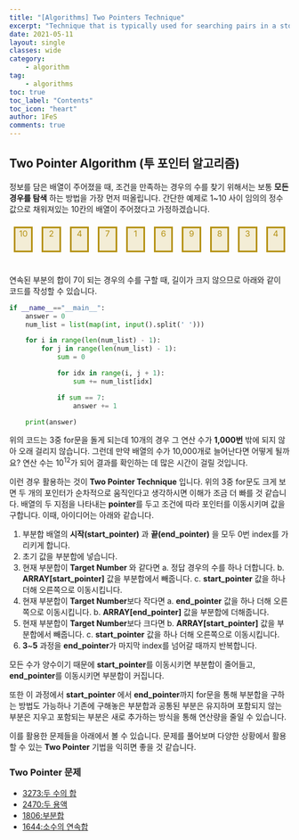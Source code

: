 ```yaml
---
title: "[Algorithms] Two Pointers Technique"
excerpt: "Technique that is typically used for searching pairs in a stored array"
date: 2021-05-11
layout: single
classes: wide
category:
    - algorithm
tag:
    - algorithms
toc: true
toc_label: "Contents"
toc_icon: "heart"
author: 1FeS
comments: true
---
```


## Two Pointer Algorithm (투 포인터 알고리즘)

정보를 담은 배열이 주어졌을 때, 조건을 만족하는 경우의 수를 찾기 위해서는 보통 **모든 경우를 탐색** 하는 방법을 가장 먼저 떠올립니다. 간단한 예제로 1~10 사이 임의의 정수 값으로 채워져있는 10칸의 배열이 주어졌다고 가정하겠습니다. 

<html>
    <head>
        <style>
            .number-container {
                display: flex;
                justify-content: center;
            }
            .number-item {
                margin: 0.5rem;
                padding: auto auto;
                background: #f3edd6;
                border: 3px solid #b59214;
                width: 40px; height: 40px;
                color: #b59214;
                font-size: 15px;
                text-align: center;
            }
        </style>
    </head>
    <body>
        <div class="number-container">
            <div class="number-item">10</div>
            <div class="number-item">2</div>
            <div class="number-item">4</div>
            <div class="number-item">7</div>
            <div class="number-item">1</div>
            <div class="number-item">6</div>
            <div class="number-item">9</div>
            <div class="number-item">8</div>
            <div class="number-item">3</div>
            <div class="number-item">4</div>
          </div>
    </body>
</html>
<br>

연속된 부분의 합이 7이 되는 경우의 수를 구할 때, 길이가 크지 않으므로 아래와 같이 코드를 작성할 수 있습니다.

``` python
if __name__=="__main__":
    answer = 0
    num_list = list(map(int, input().split(' ')))

    for i in range(len(num_list) - 1):
        for j in range(len(num_list) - 1):
            sum = 0

            for idx in range(i, j + 1):
                sum += num_list[idx]

            if sum == 7:
                answer += 1

    print(answer)
```

위의 코드는 3중 for문을 돌게 되는데 10개의 경우 그 연산 수가 **1,000번** 밖에 되지 않아 오래 걸리지 않습니다. 그런데 만약 배열의 수가 10,000개로 늘어난다면 어떻게 될까요? 연산 수는 $10^{12}$가 되어 결과를 확인하는 데 많은 시간이 걸릴 것입니다.  
  
이런 경우 활용하는 것이 **Two Pointer Technique** 입니다. 위의 3중 for문도 크게 보면 두 개의 포인터가 순차적으로 움직인다고 생각하시면 이해가 조금 더 빠를 것 같습니다. 배열의 두 지점을 나타내는 **pointer**를 두고 조건에 따라 포인터를 이동시키며 값을 구합니다. 이때, 아이디어는 아래와 같습니다.

1. 부분합 배열의 **시작(start_pointer)** 과 **끝(end_pointer)** 을 모두 0번 index를 가리키게 합니다.
2. 초기 값을 부분합에 넣습니다.
3. 현재 부분합이 **Target Number** 와 같다면
    a. 정답 경우의 수를 하나 더합니다.
    b. **ARRAY[start_pointer]** 값을 부분합에서 빼줍니다.
    c. **start_pointer** 값을 하나 더해 오른쪽으로 이동시킵니다.
4. 현재 부분합이 **Target Number**보다 작다면
    a. **end_pointer** 값을 하나 더해 오른쪽으로 이동시킵니다.
    b. **ARRAY[end_pointer]** 값을 부분합에 더해줍니다.
5. 현재 부분합이 **Target Number**보다 크다면
    b. **ARRAY[start_pointer]** 값을 부분합에서 빼줍니다.
    c. **start_pointer** 값을 하나 더해 오른쪽으로 이동시킵니다.
6. **3**~**5** 과정을 **end_pointer**가 마지막 index를 넘어갈 때까지 반복합니다.

모든 수가 양수이기 때문에 **start_pointer**를 이동시키면 부분합이 줄어들고, **end_pointer**를 이동시키면 부분합이 커집니다. 

또한 이 과정에서 **start_pointer** 에서 **end_pointer**까지 for문을 통해 부분합을 구하는 방법도 가능하나 기존에 구해놓은 부분합과 공통된 부분은 유지하며 포함되지 않는 부분은 지우고 포함되는 부분은 새로 추가하는 방식을 통해 연산량을 줄일 수 있습니다.

이를 활용한 문제들을 아래에서 볼 수 있습니다. 문제를 풀어보며 다양한 상황에서 활용할 수 있는 **Two Pointer** 기법을 익히면 좋을 것 같습니다.

### Two Pointer 문제
- [3273:두 수의 합](https://www.acmicpc.net/problem/3273)
- [2470:두 용액](https://www.acmicpc.net/problem/2470)
- [1806:부분합](https://www.acmicpc.net/problem/1806)
- [1644:소수의 연속합](https://www.acmicpc.net/problem/1644)